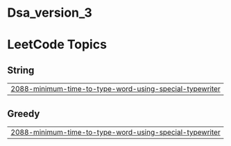 # Dsa_version_3
<!---LeetCode Topics Start-->
# LeetCode Topics
## String
|  |
| ------- |
| [2088-minimum-time-to-type-word-using-special-typewriter](https://github.com/punishermortal/Dsa_version_3/tree/master/2088-minimum-time-to-type-word-using-special-typewriter) |
## Greedy
|  |
| ------- |
| [2088-minimum-time-to-type-word-using-special-typewriter](https://github.com/punishermortal/Dsa_version_3/tree/master/2088-minimum-time-to-type-word-using-special-typewriter) |
<!---LeetCode Topics End-->